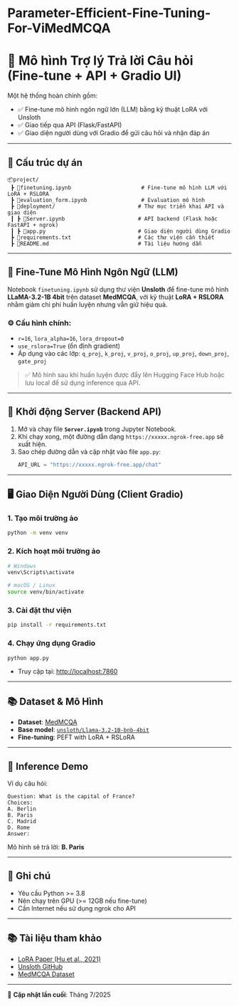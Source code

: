 # Parameter-Efficient-Fine-Tuning-For-ViMedMCQA

# 🤖 Mô hình Trợ lý Trả lời Câu hỏi (Fine-tune + API + Gradio UI)

Một hệ thống hoàn chỉnh gồm:
- ✅ Fine-tune mô hình ngôn ngữ lớn (LLM) bằng kỹ thuật LoRA với Unsloth
- ✅ Giao tiếp qua API (Flask/FastAPI)
- ✅ Giao diện người dùng với Gradio để gửi câu hỏi và nhận đáp án

---

## 📁 Cấu trúc dự án

```
📦project/
 ┣ 📜finetuning.ipynb                      # Fine-tune mô hình LLM với LoRA + RSLORA
 ┣ 📜evaluation_form.ipynb                 # Evaluation mô hình
 ┣ 📁deployment/                          # Thư mục triển khai API và giao diện
 ┃ ┣ 📜Server.ipynb                       # API backend (Flask hoặc FastAPI + ngrok)
 ┃ ┣ 📜app.py                             # Giao diện người dùng Gradio
 ┣ 📜requirements.txt                     # Các thư viện cần thiết
 ┣ 📜README.md                            # Tài liệu hướng dẫn
```

---

## 🧠 Fine-Tune Mô Hình Ngôn Ngữ (LLM)

Notebook `finetuning.ipynb` sử dụng thư viện **Unsloth** để fine-tune mô hình **LLaMA-3.2-1B 4bit** trên dataset **MedMCQA**, với kỹ thuật **LoRA + RSLORA** nhằm giảm chi phí huấn luyện nhưng vẫn giữ hiệu quả.

### ⚙️ Cấu hình chính:
- `r=16`, `lora_alpha=16`, `lora_dropout=0`
- `use_rslora=True` (ổn định gradient)
- Áp dụng vào các lớp: `q_proj`, `k_proj`, `v_proj`, `o_proj`, `up_proj`, `down_proj`, `gate_proj`

> ✅ Mô hình sau khi huấn luyện được đẩy lên Hugging Face Hub hoặc lưu local để sử dụng inference qua API.

---

## 🚀 Khởi động Server (Backend API)

1. Mở và chạy file **`Server.ipynb`** trong Jupyter Notebook.
2. Khi chạy xong, một đường dẫn dạng `https://xxxxx.ngrok-free.app` sẽ xuất hiện.
3. Sao chép đường dẫn và cập nhật vào file `app.py`:
   ```python
   API_URL = "https://xxxxx.ngrok-free.app/chat"
   ```

---

## 🖥️ Giao Diện Người Dùng (Client Gradio)

### 1. Tạo môi trường ảo
```bash
python -m venv venv
```

### 2. Kích hoạt môi trường ảo
```bash
# Windows
venv\Scripts\activate

# macOS / Linux
source venv/bin/activate
```

### 3. Cài đặt thư viện
```bash
pip install -r requirements.txt
```

### 4. Chạy ứng dụng Gradio
```bash
python app.py
```

- Truy cập tại: [http://localhost:7860](http://localhost:7860)

---

## 📚 Dataset & Mô Hình

- **Dataset**: [MedMCQA](https://huggingface.co/datasets/openlifescienceai/medmcqa)
- **Base model**: [`unsloth/Llama-3.2-1B-bnb-4bit`](https://huggingface.co/unsloth/Llama-3.2-1B-bnb-4bit)
- **Fine-tuning**: PEFT with LoRA + RSLoRA

---

## 🧠 Inference Demo

Ví dụ câu hỏi:

```
Question: What is the capital of France?
Choices:
A. Berlin
B. Paris
C. Madrid
D. Rome
Answer:
```

Mô hình sẽ trả lời: **B. Paris**

---

## 📎 Ghi chú

- Yêu cầu Python >= 3.8
- Nên chạy trên GPU (>= 12GB nếu fine-tune)
- Cần Internet nếu sử dụng ngrok cho API

---

## 📚 Tài liệu tham khảo

- [LoRA Paper (Hu et al., 2021)](https://arxiv.org/abs/2106.09685)
- [Unsloth GitHub](https://github.com/unslothai/unsloth)
- [MedMCQA Dataset](https://huggingface.co/datasets/openlifescienceai/medmcqa)

---

📅 **Cập nhật lần cuối**: Tháng 7/2025
